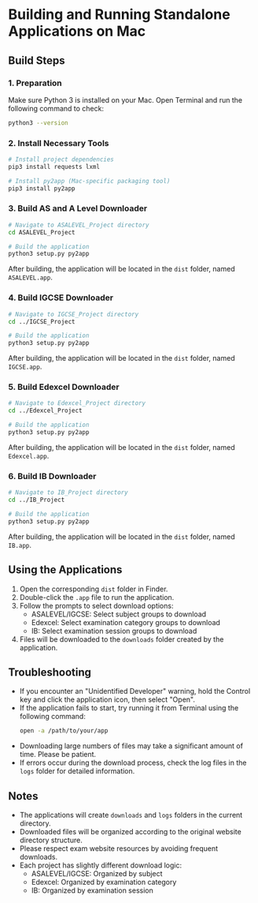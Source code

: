 # Building and Running Standalone Applications on Mac

## Build Steps

### 1. Preparation
Make sure Python 3 is installed on your Mac. Open Terminal and run the following command to check:
```bash
python3 --version
```

### 2. Install Necessary Tools
```bash
# Install project dependencies
pip3 install requests lxml

# Install py2app (Mac-specific packaging tool)
pip3 install py2app
```

### 3. Build AS and A Level Downloader
```bash
# Navigate to ASALEVEL_Project directory
cd ASALEVEL_Project

# Build the application
python3 setup.py py2app
```
After building, the application will be located in the `dist` folder, named `ASALEVEL.app`.

### 4. Build IGCSE Downloader
```bash
# Navigate to IGCSE_Project directory
cd ../IGCSE_Project

# Build the application
python3 setup.py py2app
```
After building, the application will be located in the `dist` folder, named `IGCSE.app`.

### 5. Build Edexcel Downloader
```bash
# Navigate to Edexcel_Project directory
cd ../Edexcel_Project

# Build the application
python3 setup.py py2app
```
After building, the application will be located in the `dist` folder, named `Edexcel.app`.

### 6. Build IB Downloader
```bash
# Navigate to IB_Project directory
cd ../IB_Project

# Build the application
python3 setup.py py2app
```
After building, the application will be located in the `dist` folder, named `IB.app`.

## Using the Applications

1. Open the corresponding `dist` folder in Finder.
2. Double-click the `.app` file to run the application.
3. Follow the prompts to select download options:
   - ASALEVEL/IGCSE: Select subject groups to download
   - Edexcel: Select examination category groups to download
   - IB: Select examination session groups to download
4. Files will be downloaded to the `downloads` folder created by the application.

## Troubleshooting

- If you encounter an "Unidentified Developer" warning, hold the Control key and click the application icon, then select "Open".
- If the application fails to start, try running it from Terminal using the following command:
  ```bash
  open -a /path/to/your/app
  ```
- Downloading large numbers of files may take a significant amount of time. Please be patient.
- If errors occur during the download process, check the log files in the `logs` folder for detailed information.

## Notes

- The applications will create `downloads` and `logs` folders in the current directory.
- Downloaded files will be organized according to the original website directory structure.
- Please respect exam website resources by avoiding frequent downloads.
- Each project has slightly different download logic:
  - ASALEVEL/IGCSE: Organized by subject
  - Edexcel: Organized by examination category
  - IB: Organized by examination session 